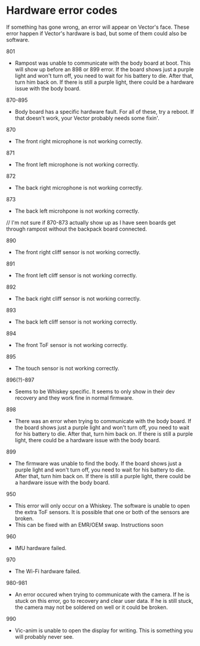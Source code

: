 # Hardware error codes

If something has gone wrong, an error will appear on Vector's face. These error happen if Vector's hardware is bad, but some of them could also be software.

801

* Rampost was unable to communicate with the body board at boot. This will show up before an 898 or 899 error. If the board shows just a purple light and won't turn off, you need to wait for his battery to die. After that, turn him back on. If there is still a purple light, there could be a hardware issue with the body board.

870-895

* Body board has a specific hardware fault. For all of these, try a reboot. If that doesn't work, your Vector probably needs some fixin'.

870

* The front right microphone is not working correctly.

871

* The front left microphone is not working correctly.

872

* The back right microphone is not working correctly.

873

* The back left microhpone is not working correctly.

// I'm not sure if 870-873 actually show up as I have seen boards get through rampost without the backpack board connected.

890

* The front right cliff sensor is not working correctly.

891

* The front left cliff sensor is not working correctly.

892

* The back right cliff sensor is not working correctly.

893

* The back left cliff sensor is not working correctly.

894

* The front ToF sensor is not working correctly.

895

* The touch sensor is not working correctly.

896(?)-897

* Seems to be Whiskey specific. It seems to only show in their dev recovery and they work fine in normal firmware.

898

* There was an error when trying to communicate with the body board. If the board shows just a purple light and won't turn off, you need to wait for his battery to die. After that, turn him back on. If there is still a purple light, there could be a hardware issue with the body board.

899

* The firmware was unable to find the body. If the board shows just a purple light and won't turn off, you need to wait for his battery to die. After that, turn him back on. If there is still a purple light, there could be a hardware issue with the body board.

950

* This error will only occur on a Whiskey. The software is unable to open the extra ToF sensors. It is possible that one or both of the sensors are broken. 
* This can be fixed with an EMR/OEM swap. Instructions soon

960

* IMU hardware failed.

970

* The Wi-Fi hardware failed.

980-981

* An error occured when trying to communicate with the camera. If he is stuck on this error, go to recovery and clear user data. If he is still stuck, the camera may not be soldered on well or it could be broken.

990

* Vic-anim is unable to open the display for writing. This is something you will probably never see.
